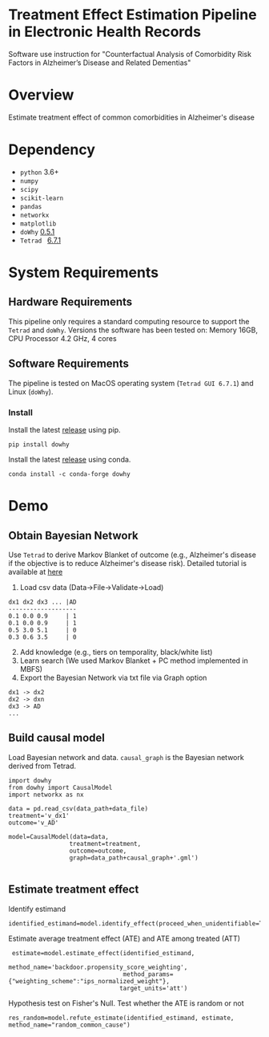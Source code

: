 # Treatment Effect Estimation Pipeline in Electronic Health Records
Software use instruction for "Counterfactual Analysis of Comorbidity Risk Factors in Alzheimer’s Disease and Related Dementias" 

# Overview
Estimate treatment effect of common comorbidities in Alzheimer's disease

# Dependency
- `python` 3.6+
- `numpy`
- `scipy`
- `scikit-learn`
- `pandas`
- `networkx`
- `matplotlib`
- `doWhy` [0.5.1](https://github.com/microsoft/dowhy)
- `Tetrad ` [6.7.1](https://cloud.ccd.pitt.edu/nexus/content/repositories/releases/edu/cmu/tetrad-gui/)
# System Requirements
## Hardware Requirements
This pipeline only requires a standard computing resource to support the `Tetrad` and `doWhy`. 
Versions the software has been tested on: Memory 16GB, CPU Processor 4.2 GHz, 4 cores

## Software Requirements
The pipeline is tested on MacOS operating system (`Tetrad GUI 6.7.1`) and Linux (`doWhy`). 

### Install
Install the latest [release](https://pypi.org/project/dowhy/) using pip. 
```
pip install dowhy
```

Install the latest [release](https://pypi.org/project/dowhy/) using conda.
```
conda install -c conda-forge dowhy
```


# Demo

## Obtain Bayesian Network

Use `Tetrad` to derive Markov Blanket of outcome (e.g., Alzheimer's disease if the objective is to reduce Alzheimer's disease risk). Detailed tutorial is available at [here](https://rawgit.com/cmu-phil/tetrad/development/tetrad-gui/src/main/resources/resources/javahelp/manual/tetrad_tutorial.html)

1. Load csv data (Data->File->Validate->Load)
```
dx1 dx2 dx3 ... |AD
-------------------
0.1 0.0 0.9     | 1
0.1 0.0 0.9     | 1
0.5 3.0 5.1     | 0
0.3 0.6 3.5     | 0

```
2. Add knowledge (e.g., tiers on temporality, black/white list)
3. Learn search (We used Markov Blanket + PC method implemented in MBFS)
4. Export the Bayesian Network via txt file via Graph option
```
dx1 -> dx2
dx2 -> dxn
dx3 -> AD
...
```

## Build causal model
Load Bayesian network and data. `causal_graph` is the Bayesian network derived from Tetrad.
```
import dowhy
from dowhy import CausalModel
import networkx as nx

data = pd.read_csv(data_path+data_file)
treatment='v_dx1'
outcome='v_AD'

model=CausalModel(data=data,
                 treatment=treatment,
                 outcome=outcome,
                 graph=data_path+causal_graph+'.gml')
              
```

## Estimate treatment effect
Identify estimand
```
identified_estimand=model.identify_effect(proceed_when_unidentifiable=True)
```


Estimate average treatment effect (ATE) and ATE among treated (ATT)
```
 estimate=model.estimate_effect(identified_estimand,
                               method_name='backdoor.propensity_score_weighting',
                                method_params={"weighting_scheme":"ips_normalized_weight"},
                               target_units='att')
```

Hypothesis test on Fisher's Null. Test whether the ATE is random or not
```
res_random=model.refute_estimate(identified_estimand, estimate, method_name="random_common_cause")
```



